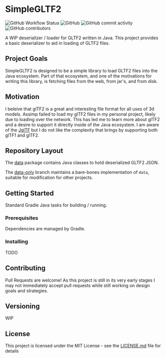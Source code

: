 # SimpleGLTF2

![GitHub Workflow Status](https://img.shields.io/github/workflow/status/MESLewis/SimpleGLTF2/Java%20CI?style=plastic)
![GitHub](https://img.shields.io/github/license/MESLewis/SimpleGLTF2)
![GitHub commit activity](https://img.shields.io/github/commit-activity/m/MESLewis/SimpleGLTF2)
![GitHub contributors](https://img.shields.io/github/contributors/MESLewis/SimpleGLTF2)

A WIP deserializer / loader for GLTF2 written in Java.
This project provides a basic deserializer to aid in loading of GLTF2 files.

## Project Goals

SimpleGLTF2 is designed to be a simple library to load GLTF2 files into the Java ecosystem. Part of that ecosystem, and one of the motivations for writing this library, is fetching files from the web, from jar's, and from disk.

## Motivation

I beleive that glTF2 is a great and interesting file format for all uses of 3d models. Assimp failed to load my glTF2 files in my personal project, likely due to loading over the network. This has led me to learn more about glTF2 and a desire to support it directly inside of the Java ecosystem. I am aware of the [JglTF](https://github.com/javagl/JglTF) but I do not like the complexity that brings by supporting both glTF1 and glTF2.

## Repository Layout

The [data](https://github.com/MESLewis/SimpleGLTF2/tree/master/core/src/main/java/com/meslewis/simplegltf2) package
contains Java classes to hold deserialized GLTF2 JSON.

The [data-only](https://github.com/MESLewis/SimpleGLTF2/tree/data-only/src/main/java/com/meslewis/simplegltf2/data)
branch maintains a bare-bones implementation of `data`, suitable for modification for other projects.

## Getting Started

Standard Gradle Java tasks for building / running.

### Prerequisites

Dependencies are managed by Gradle.

### Installing

TODO

## Contributing

Pull Requests are welcome! As this project is still in its very early stages I may not immediately accept pull requests while still working on design goals and strategies.

## Versioning

WIP

## License

This project is licensed under the MIT License - see the [LICENSE.md](LICENSE.md) file for details
